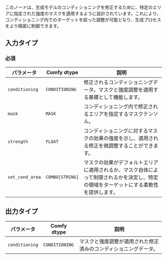 このノードは、生成モデルのコンディショニングを修正するために、特定のエリアに指定された強度のマスクを適用するように設計されています。これにより、コンディショニング内でのターゲットを絞った調整が可能となり、生成プロセスをより精密に制御できます。

## 入力タイプ

### 必須

| パラメータ     | Comfy dtype  | 説明 |
|---------------|--------------|-------------|
| `conditioning` | `CONDITIONING` | 修正されるコンディショニングデータ。マスクと強度調整を適用する基礎として機能します。 |
| `mask`        | `MASK`       | コンディショニング内で修正されるエリアを指定するマスクテンソル。 |
| `strength`    | `FLOAT`      | コンディショニングに対するマスクの効果の強度を示し、適用される修正を微調整することができます。 |
| `set_cond_area` | `COMBO[STRING]` | マスクの効果がデフォルトエリアに適用されるか、マスク自体によって制限されるかを決定し、特定の領域をターゲットにする柔軟性を提供します。 |

## 出力タイプ

| パラメータ     | Comfy dtype  | 説明 |
|---------------|--------------|-------------|
| `conditioning` | `CONDITIONING` | マスクと強度調整が適用された修正済みのコンディショニングデータ。 |